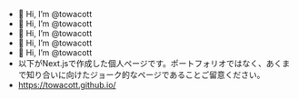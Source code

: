 - 👋 Hi, I’m @towacott
- 👋 Hi, I’m @towacott
- 👋 Hi, I’m @towacott
- 👋 Hi, I’m @towacott
- 👋 Hi, I’m @towacott
- 以下がNext.jsで作成した個人ページです。ポートフォリオではなく、あくまで知り合いに向けたジョーク的なページであることご留意ください。
- https://towacott.github.io/

<!---
towacott/towacott is a ✨ special ✨ repository because its `README.md` (this file) appears on your GitHub profile.
You can click the Preview link to take a look at your changes.
--->
